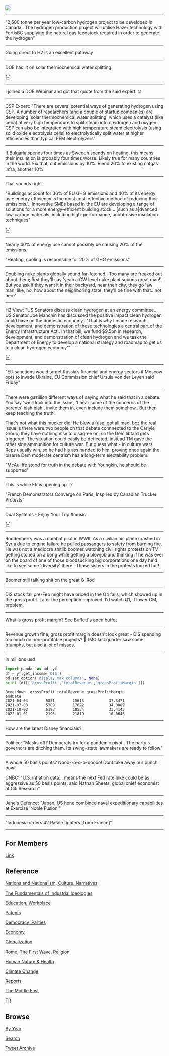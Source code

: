 <img src="https://drive.google.com/uc?export=view&id=1B2wf9R7AMH1d7Vw6e2mucLbIQ5NSjir7"/>

---

"2,500 tonne per year low-carbon hydrogen project to be developed in
Canada.. The hydrogen production project will utilise Hazer technology
with FortisBC supplying the natural gas feedstock required in order to
generate the hydrogen"

---

Going direct to H2 is an excellent pathway

---

DOE has lit on solar thermochemical water splitting. 

[[-]](https://www.energy.gov/eere/fuelcells/hydrogen-production-thermochemical-water-splitting)

---

I joined a DOE Webinar and got that quote from the said expert. 🤓

---

CSP Expert: "There are several potential ways of generating hydrogen
using CSP. A number of researchers (and a couple of startup companies)
are developing 'solar thermochemical water splitting' which uses a
catalyst (like ceria) at very high temperature to split steam into
nhydrogen and oxygen. CSP can also be integrated with high temperature
steam electrolysis (using solid oxide electrolysis cells) to
electrolytically split water at higher efficiencies than typical PEM
electrolyzers"

---

If Bulgaria spends four times as Sweden spends on heating, this means
their insulation is probably four times worse. Likely true for many
countries in the world. Fix that, cut emissions by 10%. Blend 20% to
existing natgas infra, another 10%.

---

That sounds right

"Buildings account for 36% of EU GHG emissions and 40% of its energy
use: energy efficiency is the most cost-effective method of reducing
their emissions.'.. Innovative SMEs based in the EU are developing a
range of solutions for a more energy-efficient building stock...
[such as a]dvanced low-carbon materials, including high-performance,
unobtrusive insulation techniques"

[[-]](https://www.cleantechforeurope.com/blog-posts/energy-efficiency-policy-proposals-from-the-eu-innovation-community)

---

Nearly 40% of energy use cannot possibly be causing 20% of the
emissions. 

"Heating, cooling is responsible for 20% of GHG emissions"

---

Doubling nuke plants globally sound far-fetched.. Too many are freaked
out about them; first they'll say 'yeah a GW level nuke plant sounds
great man!'. But you ask if they want it in their backyard, near their
city, they go 'aw man, like, no, how about the neighboring state,
they'll be fine with that.. not here'

---

H2 View: "US Senators discuss clean hydrogen at an energy
committee.. US Senator Joe Manchin has discussed the positive impact
clean hydrogen could have on the domestic economy.. 'That is why I
made research, development, and demonstration of these technologies a
central part of the Energy Infrastructure Act..  In that bill, we fund
$9.5bn in research, development, and demonstration of clean hydrogen
and we task the Department of Energy to develop a national strategy
and roadmap to get us to a clean hydrogen economy'"

[[-]](https://www.h2-view.com/story/us-senators-discuss-clean-hydrogen-at-an-energy-committee)

---

"EU sanctions would target Russia’s financial and energy sectors if
Moscow opts to invade Ukraine, EU Commission chief Ursula von der
Leyen said Friday"

---

There were gazillion different ways of saying what he said that in a
debate. You say 'we'll look into the issue', 'I hear some of the
concerns of the parents' blah blah..  invite them in, even include
them somehow.. But then keep teaching the truth.

That's not what this mucker did. He blew a fuse, got all mad, bcz the
real issue is there were two people on that debate connnected to the
Carlyle Group, they have nothing else to disagree on, so the Dem
libtard gets triggered. The situation could easily be deflected,
instead TM gave the other side ammunition for culture war. But guess
what - in culture wars Reps usually win, so he had his ass handed to
him, proving once again the bizarre Dem moderate centrism has a
long-term electability problem.

"McAuliffe stood for truth in the debate with Youngkin, he should be supported"

---

This is while FR is opening up.. ? 

"French Demonstrators Converge on Paris, Inspired by Canadian Trucker
Protests"

---

Dual Systems - Enjoy Your Trip \#music

[[-]](https://youtu.be/5Y0oPDufTs8)

---

Roddenberry was a combat pilot in WWII. As a civilian his plane
crashed in Syria due to engine failure he pulled passangers to safety
from burning fire. He was not a mediocre shitlib boomer watching civil
rights protests on TV getting stoned on a bong while getting a blowjob
and thinking if he was ever on the board of one of those bloodsucking
big corporations one day he'd like to see some 'diversity'
there.. Those sisters in the protests looked hot!

---

Boomer still talking shit on the great G-Rod

---

DIS stock fall pre-Feb might have priced in the Q4 fails, which showed
up in the gross profit. Later the perception improved. I'd watch Q1,
if lower GM, problem.

---

What is gross profit margin? See Buffett's [open buffet](https://finance.yahoo.com/news/buffett-financial-statements-income-statement-204642939.html)

---

Revenue growth fine, gross profit margin doesn't look great - DIS
spending too much on non-profitable projects? 🤔 IMO last quarter saw
some triumphs, but also a lot of misses. 

---

In millions usd


```python
import pandas as pd, yf
df = yf.get_income('DIS')
pd.set_option('display.max_columns', None)
print (df[['grossProfit','totalRevenue','grossProfitMargin']])
```

```text
Breakdown  grossProfit totalRevenue grossProfitMargin
endDate                                              
2021-04-03        5831        15613           37.3471
2021-07-03        5789        17022           34.0089
2021-10-02        6193        18534           33.4143
2022-01-01        2196        21819           10.0646
```

---

How are the latest Disney financials?

---

Politico: "Masks off? Democrats try for a pandemic pivot.. The party's
governors are ditching them. Its swing-state lawmakers are ready to
follow"

---

A whole 50 basis points? Nooo--o-o-o-ooooo! Dont take away our punch bowl!

CNBC: "U.S. inflation data... means the next Fed rate hike could be as
aggressive as 50 basis points, said Nathan Sheets, global chief
economist at Citi Research"

---

Jane's Defence: "Japan, US hone combined naval expeditionary
capabilities at Exercise ‘Noble Fusion'"

---

"Indonesia orders 42 Rafale fighters [from France]"

---

## For Members

[Link](https://thirdwave-members.herokuapp.com)

## Reference

[Nations and Nationalism, Culture, Narratives](/2013/02/nations-and-nationalism.md)

[The Fundamentals of Industrial Ideologies](/2011/04/fundamentals-of-industrial-ideologies.md)

[Education, Workplace](2017/09/education-workplace.md)

[Patents](/2018/09/patents.md)

[Democracy, Parties](/2016/11/democracy.md)

[Economy](/2018/05/economy.md)

[Globalization](/2018/09/globalization.md)

[Rome, The First Wave, Religion](/2017/12/rome.md)

[Human Nature & Health](/2020/07/human-nature.md)

[Climate Change](/2018/12/climate.md)

[Reports](/2019/05/reports.md)

[The Middle East](/2019/07/middleeast.md)

[TR](../tr)

## Browse

[By Year](years.md)

[Search](search.html)

[Tweet Archive](/tweets/README.md)


